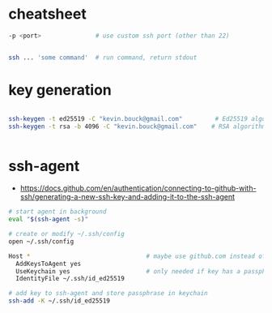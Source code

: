 

# cheatsheet

```bash
-p <port>               # use custom ssh port (other than 22)


ssh ... 'some command'  # run command, return stdout
```





# key generation

```bash

ssh-keygen -t ed25519 -C "kevin.bouck@gmail.com"         # Ed25519 algorithm
ssh-keygen -t rsa -b 4096 -C "kevin.bouck@gmail.com"    # RSA algorithm



```



# ssh-agent

- https://docs.github.com/en/authentication/connecting-to-github-with-ssh/generating-a-new-ssh-key-and-adding-it-to-the-ssh-agent

```bash
# start agent in background
eval "$(ssh-agent -s)"

# create or modify ~/.ssh/config
open ~/.ssh/config

Host *                                # maybe use github.com instead of *?
  AddKeysToAgent yes
  UseKeychain yes                     # only needed if key has a passphrase
  IdentityFile ~/.ssh/id_ed25519

# add key to ssh-agent and store passphrase in keychain 
ssh-add -K ~/.ssh/id_ed25519




```

